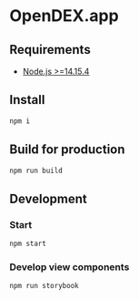 # OpenDEX.app

## Requirements
- [Node.js >=14.15.4](https://nodejs.org/en/download/)

## Install
```bash
npm i
```

## Build for production
```bash
npm run build
```

## Development

### Start
```bash
npm start
```

### Develop view components
```bash
npm run storybook
```
